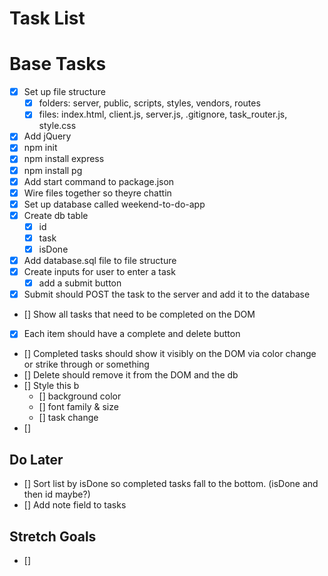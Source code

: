 # Task List

# Base Tasks

- [x] Set up file structure
  - [x] folders: server, public, scripts, styles, vendors, routes
  - [x] files: index.html, client.js, server.js, .gitignore, task_router.js, style.css
- [x] Add jQuery
- [x] npm init
- [x] npm install express
- [x] npm install pg
- [x] Add start command to package.json
- [x] Wire files together so theyre chattin
- [x] Set up database called weekend-to-do-app
- [x] Create db table
  - [x] id
  - [x] task
  - [x] isDone
- [x] Add database.sql file to file structure
- [x] Create inputs for user to enter a task
  - [x] add a submit button
- [x] Submit should POST the task to the server and add it to the database
- [] Show all tasks that need to be completed on the DOM
- [x] Each item should have a complete and delete button
- [] Completed tasks should show it visibly on the DOM via color change or strike through or something
- [] Delete should remove it from the DOM and the db
- [] Style this b
  - [] background color
  - [] font family & size
  - [] task change
- []

## Do Later

- [] Sort list by isDone so completed tasks fall to the bottom. (isDone and then id maybe?)
- [] Add note field to tasks

## Stretch Goals

- []
